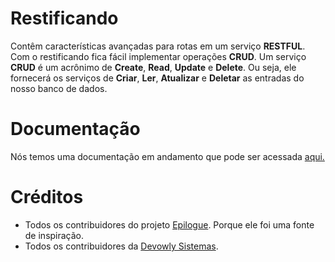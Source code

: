 # Restificando
Contêm características avançadas para rotas em um serviço **RESTFUL**. Com o restificando fica fácil implementar operações **CRUD**.
Um serviço **CRUD** é um acrônimo de **Create**, **Read**, **Update** e **Delete**. Ou seja, ele fornecerá os serviços de **Criar**, **Ler**, **Atualizar** e **Deletar** as entradas do nosso banco de dados.

# Documentação
Nós temos uma documentação em andamento que pode ser acessada [aqui.](https://github.com/umdez/restificando/blob/master/docs/README.md)

# Créditos
- Todos os contribuidores do projeto [Epilogue](https://github.com/dchester/epilogue#readme). Porque ele foi uma fonte de inspiração. 
- Todos os contribuidores da [Devowly Sistemas](https://github.com/devowly).
